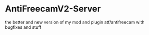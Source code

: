 # AntiFreecamV2-Server
the better and new version of my mod and plugin atf/antifreecam with bugfixes and stuff
